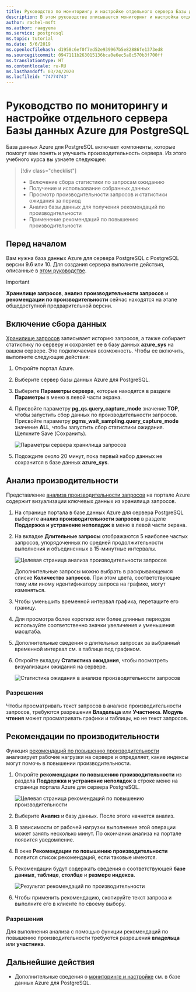 ```yaml
---
title: Руководство по мониторингу и настройке отдельного сервера Базы данных Azure для PostgreSQL
description: В этом руководстве описывается мониторинг и настройка отдельного сервера Базы данных Azure для PostgreSQL.
author: rachel-msft
ms.author: raagyema
ms.service: postgresql
ms.topic: tutorial
ms.date: 5/6/2019
ms.openlocfilehash: d1958c6ef0f7ed52e939967b5e82886fe1373ed8
ms.sourcegitcommit: 0947111b263015136bca0e6ec5a8c570b3f700ff
ms.translationtype: HT
ms.contentlocale: ru-RU
ms.lasthandoff: 03/24/2020
ms.locfileid: "74774743"
---
```

# <a name="tutorial-monitor-and-tune-azure-database-for-postgresql---single-server"></a>Руководство по мониторингу и настройке отдельного сервера Базы данных Azure для PostgreSQL

База данных Azure для PostgreSQL включает компоненты, которые помогут вам понять и улучшить производительность сервера. Из этого учебного курса вы узнаете следующее:
> [!div class="checklist"]
> * Включение сбора статистики по запросам ожиданию
> * Получение и использование собранных данных
> * Просмотр производительности запросов и статистики ожидания за период
> * Анализ базы данных для получения рекомендаций по производительности
> * Применение рекомендаций по повышению производительности

## <a name="before-you-begin"></a>Перед началом
Вам нужна база данных Azure для сервера PostgreSQL с PostgreSQL версии 9.6 или 10. Для создания сервера выполните действия, описанные в [этом руководстве](tutorial-design-database-using-azure-portal.md).

> [!IMPORTANT]
> **Хранилище запросов**, **анализ производительности запросов** и **рекомендации по производительности** сейчас находятся на этапе общедоступной предварительной версии.

## <a name="enabling-data-collection"></a>Включение сбора данных
[Хранилище запросов](concepts-query-store.md) записывает историю запросов, а также собирает статистику по серверу и сохраняет ее в базу данных **azure_sys** на вашем сервере. Это подключаемая возможность. Чтобы ее включить, выполните следующие действия:

1. Откройте портал Azure.

2. Выберите сервер базы данных Azure для PostgreSQL.

3. Выберите **Параметры сервера**, которые находятся в разделе **Параметры** в меню в левой части экрана.

4. Присвойте параметру **pg_qs.query_capture_mode** значение **TOP**, чтобы запустить сбор данных по производительности запросов. Присвойте параметру **pgms_wait_sampling.query_capture_mode** значение **ALL**, чтобы запустить сбор статистики ожидания. Щелкните Save (Сохранить).
   
   ![Параметры сервера хранилища запросов](./media/tutorial-performance-intelligence/query-store-parameters.png)

5. Подождите около 20 минут, пока первый набор данных не сохранится в базе данных **azure_sys**.


## <a name="performance-insights"></a>Анализ производительности
Представление [анализа производительности запросов](concepts-query-performance-insight.md) на портале Azure содержит визуализации ключевых данных из хранилища запросов. 

1. На странице портала в базе данных Azure для сервера PostgreSQL выберите **анализ производительности запросов** в разделе **Поддержка и устранение неполадок** в меню в левой части экрана.

2. На вкладке **Длительные запросы** отображаются 5 наиболее частых запросов, упорядоченных по средней продолжительности выполнения и объединенных в 15-минутные интервалы. 
   
   ![Целевая страница анализа производительности запросов](./media/tutorial-performance-intelligence/query-performance-insight-landing-page.png)

   Дополнительные запросы можно выбрать в раскрывающемся списке **Количество запросов**. При этом цвета, соответствующие тому или иному идентификатору запроса на графике, могут изменяться.

3. Чтобы уменьшить временной интервал графика, перетащите его границу.

4. Для просмотра более коротких или более длинных периодов используйте соответственно значки увеличения и уменьшения масштаба.

5. Дополнительные сведения о длительных запросах за выбранный временной интервал см. в таблице под графиком.

6. Откройте вкладку **Статистика ожидания**, чтобы посмотреть визуализации ожидания на сервере.
   
   ![Статистика ожидания в анализе производительности запросов](./media/tutorial-performance-intelligence/query-performance-insight-wait-statistics.png)

### <a name="permissions"></a>Разрешения
Чтобы просматривать текст запросов в анализе производительности запросов, требуются разрешения **Владельца** или **Участника**. **Модуль чтения** может просматривать графики и таблицы, но не текст запросов.


## <a name="performance-recommendations"></a>Рекомендации по производительности
Функция [рекомендаций по повышению производительности](concepts-performance-recommendations.md) анализирует рабочие нагрузки на сервере и определяет, какие индексы могут помочь в повышении производительности.

1. Откройте **рекомендации по повышению производительности** из раздела **Поддержка и устранение неполадок** в строке меню на странице портала Azure для сервера PostgreSQL.
   
   ![Целевая страница рекомендаций по повышению производительности](./media/tutorial-performance-intelligence/performance-recommendations-landing-page.png)

2. Выберите **Анализ** и базу данных. После этого начнется анализ.

3. В зависимости от рабочей нагрузки выполнение этой операции может занять несколько минут. По окончании анализа на портале появится уведомление.

4. В окне **Рекомендации по повышению производительности** появится список рекомендаций, если таковые имеются. 

5. Рекомендации будут содержать сведения о соответствующей **базе данных**, **таблице**, **столбце** и **размере индекса**.

   ![Результат рекомендаций по производительности](./media/tutorial-performance-intelligence/performance-recommendations-result.png)

6. Чтобы применить рекомендацию, скопируйте текст запроса и выполните его в клиенте по своему выбору.

### <a name="permissions"></a>Разрешения
Для выполнения анализа с помощью функции рекомендаций по повышению производительности требуются разрешения **владельца** или **участника**.

## <a name="next-steps"></a>Дальнейшие действия
- Дополнительные сведения о [мониторинге и настройке](concepts-monitoring.md) см. в базе данных Azure для PostgreSQL.